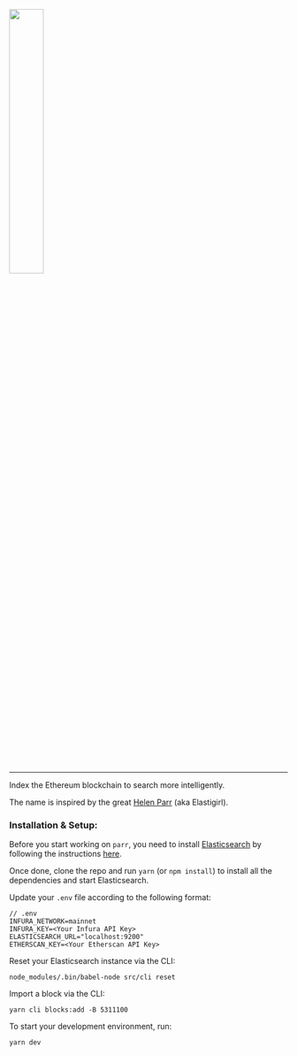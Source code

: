 <img width="35%" src="https://github.com/hillstreetlabs/parr-web/blob/master/src/assets/images/logo.png" />

---

Index the Ethereum blockchain to search more intelligently.

The name is inspired by the great
[Helen Parr](https://www.youtube.com/watch?v=9svuQXc-gBQ) (aka Elastigirl).

### Installation & Setup:

Before you start working on `parr`, you need to install
[Elasticsearch](https://www.elastic.co/) by following the instructions
[here](https://www.elastic.co/guide/en/elasticsearch/reference/current/_installation.html).

Once done, clone the repo and run `yarn` (or `npm install`) to install all the
dependencies and start Elasticsearch.

Update your `.env` file according to the following format:

```
// .env
INFURA_NETWORK=mainnet
INFURA_KEY=<Your Infura API Key>
ELASTICSEARCH_URL="localhost:9200"
ETHERSCAN_KEY=<Your Etherscan API Key>
```

Reset your Elasticsearch instance via the CLI:

```
node_modules/.bin/babel-node src/cli reset
```

Import a block via the CLI:

```
yarn cli blocks:add -B 5311100
```

To start your development environment, run:

```
yarn dev
```
